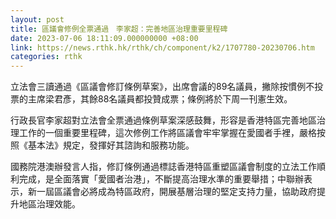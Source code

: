 ```yaml
---
layout: post
title: 區議會修例全票通過　李家超：完善地區治理重要里程碑
date: 2023-07-06 18:11:09.000000000 +08:00
link: https://news.rthk.hk/rthk/ch/component/k2/1707780-20230706.htm
categories: rthk
---
```


立法會三讀通過《區議會修訂條例草案》，出席會議的89名議員，撇除按慣例不投票的主席梁君彥，其餘88名議員都投贊成票；條例將於下周一刊憲生效。

行政長官李家超對立法會全票通過條例草案深感鼓舞，形容是香港特區完善地區治理工作的一個重要里程碑，這次修例工作將區議會牢牢掌握在愛國者手裡，嚴格按照《基本法》規定，發揮好其諮詢和服務功能。

國務院港澳辦發言人指，修訂條例通過標誌香港特區重塑區議會制度的立法工作順利完成，是全面落實「愛國者治港」，不斷提高治理水準的重要舉措；中聯辦表示，新一屆區議會必將成為特區政府，開展基層治理的堅定支持力量，協助政府提升地區治理效能。
